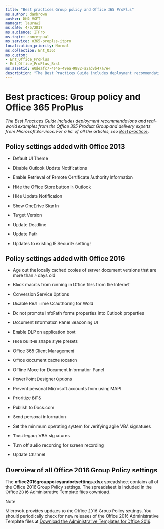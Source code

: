 ```yaml
---
title: "Best practices Group policy and Office 365 ProPlus"
ms.author: danbrown
author: DHB-MSFT
manager: laurawi
ms.date: 4/5/2017
ms.audience: ITPro
ms.topic: concetpual
ms.service: o365-proplus-itpro
localization_priority: Normal
ms.collection: Ent_O365
ms.custom: 
- Ent_Office_ProPlus
- Ent_Office_ProPlus_Best
ms.assetid: e0deafc7-4646-49ea-9882-a2ad8b47a7e4
description: "The Best Practices Guide includes deployment recommendations and real-world examples from the Office 365 Product Group and delivery experts from Microsoft Services. For a list of all the articles, see Best practices."
---
```


# Best practices: Group policy and Office 365 ProPlus

 *The Best Practices Guide includes deployment recommendations and real-world examples from the Office 365 Product Group and delivery experts from Microsoft Services. For a list of all the articles, see [Best practices](best-practices.md).* 
  
## Policy settings added with Office 2013

- Default UI Theme
    
- Disable Outlook Update Notifications
    
- Enable Retrieval of Remote Certificate Authority Information
    
- Hide the Office Store button in Outlook
    
- Hide Update Notification
    
- Show OneDrive Sign In
    
- Target Version
    
- Update Deadline
    
- Update Path
    
- Updates to existing IE Security settings
    
## Policy settings added with Office 2016

- Age out the locally cached copies of server document versions that are more than  *n*  days old
    
- Block macros from running in Office files from the Internet
    
- Conversion Service Options
    
- Disable Real Time Coauthoring for Word
    
- Do not promote InfoPath forms properties into Outlook properties
    
- Document Information Panel Beaconing UI
    
- Enable DLP on application boot
    
- Hide built-in shape style presets
    
- Office 365 Client Management
    
- Office document cache location
    
- Offline Mode for Document Information Panel
    
- PowerPoint Designer Options
    
- Prevent personal Microsoft accounts from using MAPI
    
- Prioritize BITS
    
- Publish to Docs.com
    
- Send personal information
    
- Set the minimum operating system for verifying agile VBA signatures
    
- Trust legacy VBA signatures
    
- Turn off audio recording for screen recording
    
- Update Channel
    
## Overview of all Office 2016 Group Policy settings

The **office2016grouppolicyandoctsettings.xlsx** spreadsheet contains all of the Office 2016 Group Policy settings. The spreadsheet is included in the Office 2016 Administrative Template files download.
  
> [!NOTE]
> Microsoft provides updates to the Office 2016 Group Policy settings. You should periodically check for new releases of the Office 2016 Administrative Template files at [Download the Administrative Templates for Office 2016](https://www.microsoft.com/en-us/download/details.aspx?id=49030). 
  

